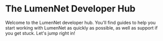 # The LumenNet Developer Hub

Welcome to the LumenNet developer hub. You'll find guides to help you start working with LumenNet as quickly as possible, as well as support if you get stuck. Let's jump right in!
